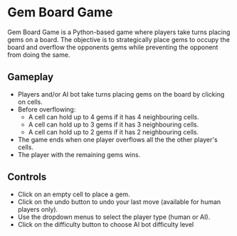# Gem Board Game
Gem Board Game is a Python-based game where players take turns placing gems on a board. The objective is to strategically place gems to occupy the board and overflow the opponents gems while preventing the opponent from doing the same.

## Gameplay

- Players and/or AI bot take turns placing gems on the board by clicking on cells.
- Before overflowing:
    - A cell can hold up to 4 gems if it has 4 neighbouring cells.
    - A cell can hold up to 3 gems if it has 3 neighbouring cells.
    - A cell can hold up to 2 gems if it has 2 neighbouring cells.
- The game ends when one player overflows all the the other player's cells.
- The player with the remaining gems wins.

## Controls

- Click on an empty cell to place a gem.
- Click on the undo button to undo your last move (available for human players only).
- Use the dropdown menus to select the player type (human or AI).
- Click on the difficulty button to choose AI bot difficulty level



